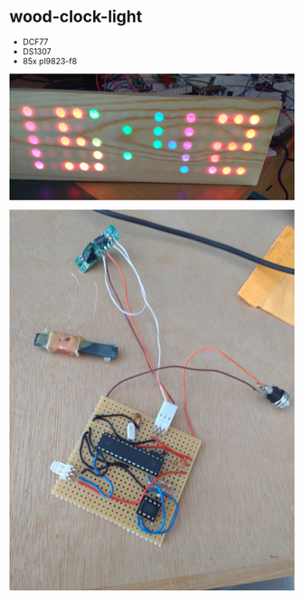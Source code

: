 # wood-clock-light

 * DCF77
 * DS1307
 * 85x pl9823-f8


![Wood Clock](https://raw.githubusercontent.com/hggh/wood-clock-light/master/pics/clock.jpg "Wood Clock")

![PCB](https://raw.githubusercontent.com/hggh/wood-clock-light/master/pics/pcb.jpg "PCB")


